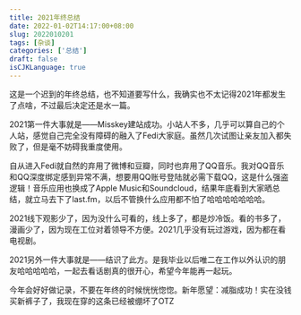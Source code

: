 ```yaml
---
title: 2021年终总结
date: 2022-01-02T14:17:00+08:00
slug: 2022010201
tags: [杂谈]
categories: ['总结']
draft: false
isCJKLanguage: true
---
```


这是一个迟到的年终总结，也不知道要写什么，我确实也不太记得2021年都发生了点啥，不过最后决定还是水一篇。

2021第一件大事就是——Misskey建站成功。小站人不多，几乎可以算自己的个人站，感觉自己完全没有障碍的融入了Fedi大家庭。虽然几次试图让亲友加入都失败了，但是毫不妨碍我重度使用。

自从进入Fedi就自然的弃用了微博和豆瓣，同时也弃用了QQ音乐。我对QQ音乐和QQ深度绑定感到异常不满，想要用QQ账号登陆就必需下载QQ，这是什么强盗逻辑！音乐应用也换成了Apple Music和Soundcloud，结果年底看到大家晒总结，就立马去下了last.fm，以后不管换什么应用都不怕了哈哈哈哈哈哈哈。

2021线下观影少了，因为没什么可看的，线上多了，都是炒冷饭。看的书多了，漫画少了，因为现在工位对着领导不方便。2021几乎没有玩过游戏，因为都在看电视剧。

2021另外一件大事就是——结识了此方。是我毕业以后唯二在工作以外认识的朋友哈哈哈哈哈，一起去看话剧真的很开心，希望今年能再一起玩。

今年会好好做记录，不要在年终的时候恍恍惚惚。新年愿望：减脂成功！实在没钱买新裤子了，我现在穿的这条已经被绷坏了OTZ